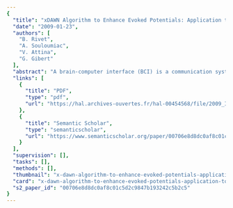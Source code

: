 ```yaml
---
{
  "title": "xDAWN Algorithm to Enhance Evoked Potentials: Application to Brain–Computer Interface",
  "date": "2009-01-23",
  "authors": [
    "B. Rivet",
    "A. Souloumiac",
    "V. Attina",
    "G. Gibert"
  ],
  "abstract": "A brain-computer interface (BCI) is a communication system that allows to control a computer or any other device thanks to the brain activity. The BCI described in this paper is based on the P300 speller BCI paradigm introduced by Farwell and Donchin. An unsupervised algorithm is proposed to enhance P300 evoked potentials by estimating spatial filters; the raw EEG signals are then projected into the estimated signal subspace. Data recorded on three subjects were used to evaluate the proposed method. The results, which are presented using a Bayesian linear discriminant analysis classifier, show that the proposed method is efficient and accurate.",
  "links": [
    {
      "title": "PDF",
      "type": "pdf",
      "url": "https://hal.archives-ouvertes.fr/hal-00454568/file/2009_IEEE_BME.pdf"
    },
    {
      "title": "Semantic Scholar",
      "type": "semanticscholar",
      "url": "https://www.semanticscholar.org/paper/00706e8d8dc0af8c01c5d2c9847b193242c5b2c5"
    }
  ],
  "supervision": [],
  "tasks": [],
  "methods": [],
  "thumbnail": "x-dawn-algorithm-to-enhance-evoked-potentials-application-to-brain-computer-interface-thumb.jpg",
  "card": "x-dawn-algorithm-to-enhance-evoked-potentials-application-to-brain-computer-interface-card.jpg",
  "s2_paper_id": "00706e8d8dc0af8c01c5d2c9847b193242c5b2c5"
}
---
```


